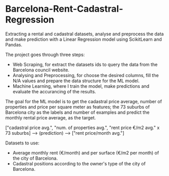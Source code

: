 # Barcelona-Rent-Cadastral-Regression
Extracting a rental and cadastral datasets, analyse and preprocess the data and make prediction with a Linear Regression model using ScikitLearn and Pandas.

The project goes through three steps:
 - Web Scraping, for extract the datasets ids to query the data from the Barcelona council website.
 - Analysing and Preprocessing, for choose the desired columns, fill the N/A values and prepare the data structure for the ML model.
 - Machine Learning, where I train the model, make predictions and evaluate the accurancing of the results.

The goal for the ML model is to get the cadastral price average, number of properties and price per square meter as features; the 73 suburbs of Barcelona city
as the labels and number of examples and predict the monthly rental price average, as the target.

["cadastral price avg.", "num. of properties avg.", "rent price €/m2 avg." x 73 suburbs] --> (prediction) --> ["rent price/month avg."]


Datasets to use:
- Average monthly rent (€/month) and per surface (€/m2 per month) of the city of Barcelona.
- Cadastral positions according to the owner's type of the city of Barcelona.
